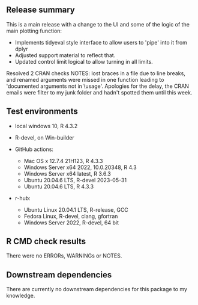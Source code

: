 ## Release summary

This is a main release with a change to the UI and some of the logic of the main plotting function:
* Implements tidyeval style interface to allow users to 'pipe' into it from dplyr
* Adjusted support material to reflect that.
* Updated control limit logical to allow turning in all limits.

Resolved 2 CRAN checks NOTES: lost braces in a file due to line breaks, and renamed arguments were missed in one function leading to 'documented arguments not in \usage'.  Apologies for the delay, the CRAN emails were filter to my junk folder and hadn't spotted them until this week.


## Test environments
* local windows 10, R 4.3.2

* R-devel, on Win-builder

* GitHub actions:
  * Mac OS x 12.7.4 21H123, R 4.3.3
  * Windows Server x64 2022, 10.0.20348, R 4.3
  * Windows Server x64 latest, R 3.6.3
  * Ubuntu 20.04.6 LTS, R-devel 2023-05-31
  * Ubuntu 20.04.6 LTS, R 4.3.3

* r-hub:
  * Ubuntu Linux 20.04.1 LTS, R-release, GCC
  * Fedora Linux, R-devel, clang, gfortran
  * Windows Server 2022, R-devel, 64 bit

## R CMD check results
There were no ERRORs, WARNINGs or NOTES.

## Downstream dependencies
There are currently no downstream dependencies for this package to my knowledge.
